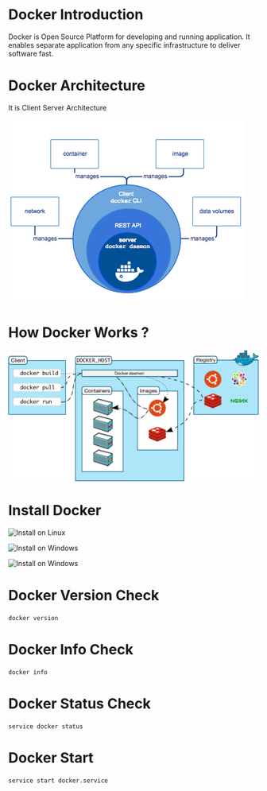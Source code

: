 # Docker Introduction

Docker is Open Source Platform for developing and running application. It enables separate application from any specific infrastructure to deliver software fast.

# Docker Architecture

It is Client Server Architecture

![Alt text](images/image.png)

# How Docker Works ?

![Alt text](images/image-1.png)

# Install Docker

![Install on Linux](https://docs.docker.com/desktop/install/linux-install/)

![Install on Windows](https://docs.docker.com/desktop/install/windows-install/)

![Install on Windows](https://docs.docker.com/desktop/install/mac-install/)

# Docker Version Check

`docker version`

# Docker Info Check

`docker info`

# Docker Status Check

`service docker status`

# Docker Start

`service start docker.service`
